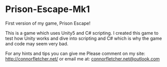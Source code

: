 # Prison-Escape-Mk1
First version of my game, Prison Escape!

This is a game which uses Unity5 and C# scripting. 
I created this game to test how Unity works and dive into scripting and C# 
which is why the game and code may seem very bad. 

For any hints and tips you can give me
Please comment on my site: http://connorfletcher.net/
or email me at: connorfletcher.net@outlook.com
